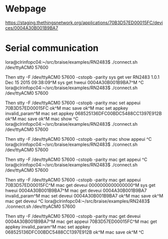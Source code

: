 # Webpage

https://staging.thethingsnetwork.org/applications/70B3D57ED00015FC/devices/0004A30B001B9BA7

# Serial communication

lora@clrinfopc04:~/src/braise/examples/RN2483$ ./connect.sh /dev/ttyACM0 57600

Then stty -F /dev/ttyACM0 57600 -cstopb -parity
sys get ver
RN2483 1.0.1 Dec 15 2015 09:38:09^M
sys get hweui
0004A30B001B9BA7^M
^C
lora@clrinfopc04:~/src/braise/examples/RN2483$ ./connect.sh /dev/ttyACM0 57600

Then stty -F /dev/ttyACM0 57600 -cstopb -parity
mac set appeui 70B3D57ED00015FC
ok^M
mac save
ok^M
mac set appkey
invalid_param^M
mac set appkey 068525136DFC00BDC5488CC1397E912B
ok^M
mac save
ok^M
mac show
^C
lora@clrinfopc04:~/src/braise/examples/RN2483$ ./connect.sh /dev/ttyACM0 57600

Then stty -F /dev/ttyACM0 57600 -cstopb -parity
mac show appeui
^C
lora@clrinfopc04:~/src/braise/examples/RN2483$ ./connect.sh /dev/ttyACM0 57600

Then stty -F /dev/ttyACM0 57600 -cstopb -parity
mac get appeui
^C
lora@clrinfopc04:~/src/braise/examples/RN2483$ ./connect.sh /dev/ttyACM0 57600

Then stty -F /dev/ttyACM0 57600 -cstopb -parity
mac get appeui
70B3D57ED00015FC^M
mac get deveui
0000000000000000^M
sys get hweui
0004A30B001B9BA7^M
mac get deveui 0004A30B001B9BA7
invalid_param^M
mac set deveui 0004A30B001B9BA7
ok^M
mac save
ok^M
mac get deveui
^C
lora@clrinfopc04:~/src/braise/examples/RN2483$ ./connect.sh /dev/ttyACM0 57600

Then stty -F /dev/ttyACM0 57600 -cstopb -parity
mac get deveui
0004A30B001B9BA7^M
mac get appeui
70B3D57ED00015FC^M
mac get appkey
invalid_param^M
mac set appkey 068525136DFC00BDC5488CC1397E912B
ok^M
mac save
ok^M
^C

